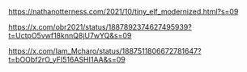 https://nathanotterness.com/2021/10/tiny_elf_modernized.html?s=09

https://x.com/obr2021/status/1887892374627495939?t=UctpO5vwf18knnQ8jU7wYQ&s=09

https://x.com/Iam_Mcharo/status/1887511806672781647?t=bOObf2rO_yFI516ASHI1AA&s=09
